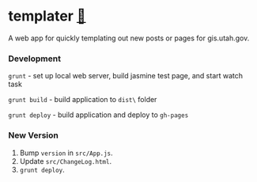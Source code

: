 # templater [:link:](http://agrc.github.io/templater)
A web app for quickly templating out new posts or pages for gis.utah.gov.

### Development
`grunt` - set up local web server, build jasmine test page, and start watch task

`grunt build` - build application to `dist\` folder

`grunt deploy` - build application and deploy to `gh-pages`

### New Version
1. Bump `version` in `src/App.js`.
1. Update `src/ChangeLog.html`.
1. `grunt deploy`.
